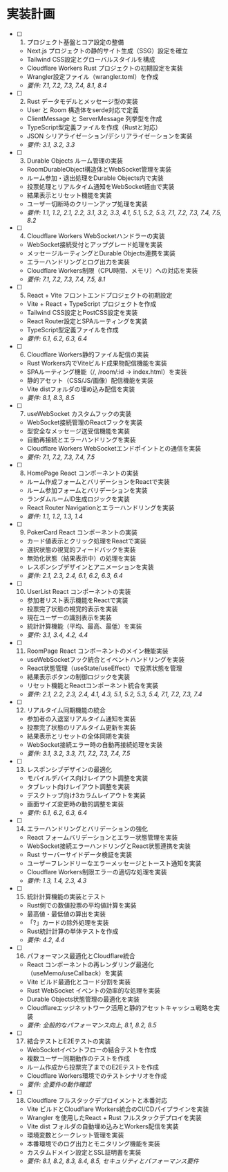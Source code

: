 # 実装計画

- [ ] 1. プロジェクト基盤とコア設定の整備
  - Next.js プロジェクトの静的サイト生成（SSG）設定を確立
  - Tailwind CSS設定とグローバルスタイルを構成
  - Cloudflare Workers Rust プロジェクトの初期設定を実装
  - Wrangler設定ファイル（wrangler.toml）を作成
  - _要件: 7.1, 7.2, 7.3, 7.4, 8.1, 8.4_

- [ ] 2. Rust データモデルとメッセージ型の実装
  - User と Room 構造体をserde対応で定義
  - ClientMessage と ServerMessage 列挙型を作成
  - TypeScript型定義ファイルを作成（Rustと対応）
  - JSON シリアライゼーション/デシリアライゼーションを実装
  - _要件: 3.1, 3.2, 3.3_

- [ ] 3. Durable Objects ルーム管理の実装
  - RoomDurableObject構造体とWebSocket管理を実装
  - ルーム参加・退出処理をDurable Objects内で実装
  - 投票処理とリアルタイム通知をWebSocket経由で実装
  - 結果表示とリセット機能を実装
  - ユーザー切断時のクリーンアップ処理を実装
  - _要件: 1.1, 1.2, 2.1, 2.2, 3.1, 3.2, 3.3, 4.1, 5.1, 5.2, 5.3, 7.1, 7.2, 7.3, 7.4, 7.5, 8.2_

- [ ] 4. Cloudflare Workers WebSocketハンドラーの実装
  - WebSocket接続受付とアップグレード処理を実装
  - メッセージルーティングとDurable Objects連携を実装
  - エラーハンドリングとログ出力を実装
  - Cloudflare Workers制限（CPU時間、メモリ）への対応を実装
  - _要件: 7.1, 7.2, 7.3, 7.4, 7.5, 8.1_

- [ ] 5. React + Vite フロントエンドプロジェクトの初期設定
  - Vite + React + TypeScript プロジェクトを作成
  - Tailwind CSS設定とPostCSS設定を実装
  - React Router設定とSPAルーティングを実装
  - TypeScript型定義ファイルを作成
  - _要件: 6.1, 6.2, 6.3, 6.4_

- [ ] 6. Cloudflare Workers静的ファイル配信の実装
  - Rust Workers内でViteビルド成果物配信機能を実装
  - SPAルーティング機能（/, /room/:id → index.html）を実装
  - 静的アセット（CSS/JS/画像）配信機能を実装
  - Vite distフォルダの埋め込み配信を実装
  - _要件: 8.1, 8.3, 8.5_

- [ ] 7. useWebSocket カスタムフックの実装
  - WebSocket接続管理のReactフックを実装
  - 型安全なメッセージ送受信機能を実装
  - 自動再接続とエラーハンドリングを実装
  - Cloudflare Workers WebSocketエンドポイントとの通信を実装
  - _要件: 7.1, 7.2, 7.3, 7.4, 7.5_

- [ ] 8. HomePage React コンポーネントの実装
  - ルーム作成フォームとバリデーションをReactで実装
  - ルーム参加フォームとバリデーションを実装
  - ランダムルームID生成ロジックを実装
  - React Router Navigationとエラーハンドリングを実装
  - _要件: 1.1, 1.2, 1.3, 1.4_

- [ ] 9. PokerCard React コンポーネントの実装
  - カード値表示とクリック処理をReactで実装
  - 選択状態の視覚的フィードバックを実装
  - 無効化状態（結果表示中）の処理を実装
  - レスポンシブデザインとアニメーションを実装
  - _要件: 2.1, 2.3, 2.4, 6.1, 6.2, 6.3, 6.4_

- [ ] 10. UserList React コンポーネントの実装
  - 参加者リスト表示機能をReactで実装
  - 投票完了状態の視覚的表示を実装
  - 現在ユーザーの識別表示を実装
  - 統計計算機能（平均、最高、最低）を実装
  - _要件: 3.1, 3.4, 4.2, 4.4_

- [ ] 11. RoomPage React コンポーネントのメイン機能実装
  - useWebSocketフック統合とイベントハンドリングを実装
  - React状態管理（useState/useEffect）で投票状態を管理
  - 結果表示ボタンの制御ロジックを実装
  - リセット機能とReactコンポーネント統合を実装
  - _要件: 2.1, 2.2, 2.3, 2.4, 4.1, 4.3, 5.1, 5.2, 5.3, 5.4, 7.1, 7.2, 7.3, 7.4_

- [ ] 12. リアルタイム同期機能の統合
  - 参加者の入退室リアルタイム通知を実装
  - 投票完了状態のリアルタイム更新を実装
  - 結果表示とリセットの全体同期を実装
  - WebSocket接続エラー時の自動再接続処理を実装
  - _要件: 3.1, 3.2, 3.3, 7.1, 7.2, 7.3, 7.4, 7.5_

- [ ] 13. レスポンシブデザインの最適化
  - モバイルデバイス向けレイアウト調整を実装
  - タブレット向けレイアウト調整を実装
  - デスクトップ向け3カラムレイアウトを実装
  - 画面サイズ変更時の動的調整を実装
  - _要件: 6.1, 6.2, 6.3, 6.4_

- [ ] 14. エラーハンドリングとバリデーションの強化
  - React フォームバリデーションとエラー状態管理を実装
  - WebSocket接続エラーハンドリングとReact状態連携を実装
  - Rust サーバーサイドデータ検証を実装
  - ユーザーフレンドリーなエラーメッセージとトースト通知を実装
  - Cloudflare Workers制限エラーの適切な処理を実装
  - _要件: 1.3, 1.4, 2.3, 4.3_

- [ ] 15. 統計計算機能の実装とテスト
  - Rust側での数値投票の平均値計算を実装
  - 最高値・最低値の算出を実装
  - 「?」カードの除外処理を実装
  - Rust統計計算の単体テストを作成
  - _要件: 4.2, 4.4_

- [ ] 16. パフォーマンス最適化とCloudflare統合
  - React コンポーネントの再レンダリング最適化（useMemo/useCallback）を実装
  - Vite ビルド最適化とコード分割を実装
  - Rust WebSocket イベントの効率的な処理を実装
  - Durable Objects状態管理の最適化を実装
  - Cloudflareエッジネットワーク活用と静的アセットキャッシュ戦略を実装
  - _要件: 全般的なパフォーマンス向上, 8.1, 8.2, 8.5_

- [ ] 17. 結合テストとE2Eテストの実装
  - WebSocketイベントフローの結合テストを作成
  - 複数ユーザー同期動作のテストを作成
  - ルーム作成から投票完了までのE2Eテストを作成
  - Cloudflare Workers環境でのテストシナリオを作成
  - _要件: 全要件の動作確認_

- [ ] 18. Cloudflare フルスタックデプロイメントと本番対応
  - Vite ビルドとCloudflare Workers統合のCI/CDパイプラインを実装
  - Wrangler を使用したReact + Rust フルスタックデプロイを実装
  - Vite dist フォルダの自動埋め込みとWorkers配信を実装
  - 環境変数とシークレット管理を実装
  - 本番環境でのログ出力とモニタリング機能を実装
  - カスタムドメイン設定とSSL証明書を実装
  - _要件: 8.1, 8.2, 8.3, 8.4, 8.5, セキュリティとパフォーマンス要件_